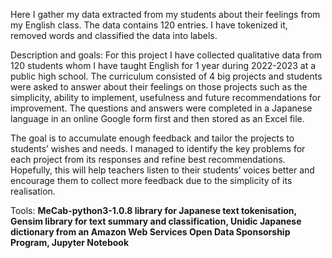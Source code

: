 Here I gather my data extracted from my students about their feelings from my English class.
The data contains 120 entries.
I have tokenized it, removed words and classified the data into labels.



Description and goals: For this project I have collected qualitative data from 120 students whom I have taught English for 1 year during 2022-2023 at a public high school. The curriculum consisted of 4 big projects and students were asked to answer about their feelings on those projects such as the simplicity, ability to implement, usefulness and future recommendations for improvement. The questions and answers were completed in a Japanese language in an online Google form first and then stored as an Excel file.

The goal is to accumulate enough feedback and tailor the projects to students’ wishes and needs. I managed to identify the key problems for each project from its responses and refine best recommendations. Hopefully, this will help teachers listen to their students’ voices better and encourage them to collect more feedback due to the simplicity of its realisation.

Tools:
**MeCab-python3-1.0.8 library for Japanese text tokenisation,
Gensim library for text summary and classification,
Unidic Japanese dictionary from an Amazon Web Services Open Data Sponsorship Program,
Jupyter Notebook**
